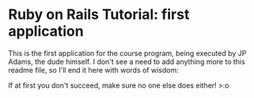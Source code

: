 # Ruby on Rails Tutorial:  first application

This is the first application for the course program, being executed by JP Adams, the dude himself.
I don't see a need to add anything more to this readme file, so I'll end it here with words of wisdom:

If at first you don't succeed, make sure no one else does either!  >:o